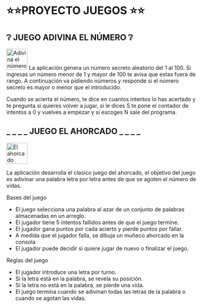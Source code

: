# :star::star:PROYECTO JUEGOS :star::star:
## :grey_question: JUEGO ADIVINA EL NÚMERO :grey_question:

<p>
  <img alt="Adivina el número" src="https://cdn.pixabay.com/photo/2013/07/12/17/21/dice-152070_1280.png"  width="55px" 
  height="55px"> La aplicación genera un número secreto aleatorio del 1 al 100. Si ingresas un número menor de 1 y mayor de 100 te avisa que estas fuera de rango. A continuación va pidiendo números y responde si el número secreto es mayor o menor que el introducido.

Cuando se acierta el número, te dice en cuantos intentos lo has acertado y te pregunta si quieres volver a jugar, si le dices S te pone el contador de intentos a 0 y vuelves a empezar y si escoges N sale del programa.
</p>

##  _ _ _ _  JUEGO EL AHORCADO  _ _ _ _ 
<p>
<img alt="El ahorcado" src="https://cdn.pixabay.com/photo/2016/12/05/19/51/boy-1884786_1280.png"  width="55px" 
height="55px">

La aplicación desarrolla el clasico juego del ahorcado, el objetivo del juego es adivinar una palabra letra por letra antes de que se agoten el número de vidas.

Bases del juego
- El juego selecciona una palabra al azar de un conjunto de palabras almacenadas en un arreglo.
- El jugador tiene 5 intentos fallidos antes de que el juego termine.
- El jugador gana puntos por cada acierto y pierde puntos por fallar.
- A medida que el jugador falla, se dibuja un muñeco ahorcado en la consola.
- El jugador puede decidir si quiere jugar de nuevo o finalizar el juego.

Reglas del juego
- El jugador introduce una letra por turno.
- Si la letra está en la palabra, se revela su posición.
- Si la letra no está en la palabra, se pierde una vida.
- El juego termina cuando se adivinan todas las letras de la palabra o cuando se agotan las vidas.







